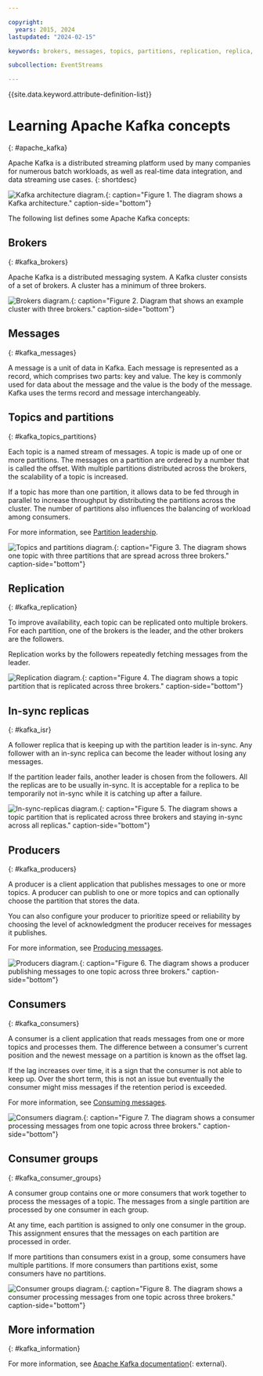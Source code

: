 ```yaml
---

copyright:
  years: 2015, 2024
lastupdated: "2024-02-15"

keywords: brokers, messages, topics, partitions, replication, replica, producer, consumer, consumer group

subcollection: EventStreams

---
```


{{site.data.keyword.attribute-definition-list}}

# Learning Apache Kafka concepts
{: #apache_kafka}

Apache Kafka is a distributed streaming platform used by many companies for numerous batch workloads, as well as real-time data integration, and data streaming use cases.
{: shortdesc}

![Kafka architecture diagram.](kafka_overview.png "The diagram shows a Kafka architecture. A producer is feeding into a Kafka topic over three partitions and the messages are then subscribed to by consumers."){: caption="Figure 1. The diagram shows a Kafka architecture." caption-side="bottom"}

The following list defines some Apache Kafka concepts:

## Brokers
{: #kafka_brokers}

Apache Kafka is a distributed messaging system. A Kafka cluster consists of a set of brokers. A cluster has a minimum of three brokers.

![Brokers diagram.](concepts_brokers.png "Diagram that shows an example cluster with three brokers."){: caption="Figure 2. Diagram that shows an example cluster with three brokers." caption-side="bottom"}

## Messages
{: #kafka_messages}

A message is a unit of data in Kafka. Each message is represented as a record, which comprises two parts: key and value. The key is commonly used for data about the message and the value is the body of the message. Kafka uses the terms record and message interchangeably. 

## Topics and partitions
{: #kafka_topics_partitions}

Each topic is a named stream of messages. A topic is made up of one or more partitions. The messages on a partition are ordered by a number that is called the offset. With multiple partitions distributed across the brokers, the scalability of a topic is increased.

If a topic has more than one partition, it allows data to be fed through in parallel to increase throughput by distributing the partitions across the cluster. The number of partitions also influences the balancing of workload among consumers.

For more information, see [Partition leadership](/docs/EventStreams?topic=EventStreams-partition_leadership#partition_leadership).

![Topics and partitions diagram.](concepts_topics_and_partitions.png "The diagram shows one topic with three partitions that are spread across three brokers."){: caption="Figure 3. The diagram shows one topic with three partitions that are spread across three brokers." caption-side="bottom"}

## Replication
{: #kafka_replication}

To improve availability, each topic can be replicated onto multiple brokers. For each partition, one of the brokers is the leader, and the other brokers are the followers.

Replication works by the followers repeatedly fetching messages from the leader.

![Replication diagram.](concepts_replication.png "The diagram shows a topic partition that is replicated across three brokers."){: caption="Figure 4. The diagram shows a topic partition that is replicated across three brokers." caption-side="bottom"}

## In-sync replicas
{: #kafka_isr}

A follower replica that is keeping up with the partition leader is in-sync. Any follower with an in-sync replica can become the leader without losing any messages.

If the partition leader fails, another leader is chosen from the followers. All the replicas are to be usually in-sync. It is acceptable for a replica to be temporarily not in-sync while it is catching up after a failure.

![In-sync-replicas diagram.](concepts_in_sync_replicas.png "The diagram shows a topic partition that is replicated across three brokers and staying in-sync across all replicas."){: caption="Figure 5. The diagram shows a topic partition that is replicated across three brokers and staying in-sync across all replicas." caption-side="bottom"}

## Producers
{: #kafka_producers}

A producer is a client application that publishes messages to one or more topics. A producer can publish to one or more topics and can optionally choose the partition that stores the data.

You can also configure your producer to prioritize speed or reliability by choosing the level of acknowledgment the producer receives for messages it publishes.

For more information, see [Producing messages](/docs/EventStreams?topic=EventStreams-producing_messages#producing_messages).

![Producers diagram.](concepts_producers.png "The diagram shows a producer publishing messages to one topic across three brokers."){: caption="Figure 6. The diagram shows a producer publishing messages to one topic across three brokers." caption-side="bottom"}

## Consumers
{: #kafka_consumers}

A consumer is a client application that reads messages from one or more topics and processes them. The difference between a consumer's current position and the newest message on a partition is known as the offset lag.

If the lag increases over time, it is a sign that the consumer is not able to keep up. Over the short term, this is not an issue but eventually the consumer might miss messages if the retention period is exceeded.

For more information, see [Consuming messages](/docs/EventStreams?topic=EventStreams-consuming_messages).

![Consumers diagram.](concepts_consumers.png "The diagram shows a consumer processing messages from one topic across three brokers."){: caption="Figure 7. The diagram shows a consumer processing messages from one topic across three brokers." caption-side="bottom"}

## Consumer groups
{: #kafka_consumer_groups}

A consumer group contains one or more consumers that work together to process the messages of a topic. The messages from a single partition are processed by one consumer in each group.

At any time, each partition is assigned to only one consumer in the group. This assignment ensures that the messages on each partition are processed in order.

If more partitions than consumers exist in a group, some consumers have multiple partitions. If more consumers than partitions exist, some consumers have no partitions.

![Consumer groups diagram.](concepts_consumer_groups.png "The diagram shows a consumer processing messages from one topic across three brokers."){: caption="Figure 8. The diagram shows a consumer processing messages from one topic across three brokers." caption-side="bottom"}

## More information
{: #kafka_information}

For more information, see [Apache Kafka documentation](http://kafka.apache.org/documentation.html){: external}.
